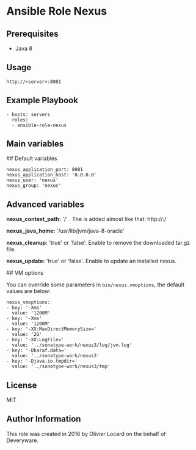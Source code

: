 # Ansible Role Nexus

## Prerequisites

* Java 8

## Usage

    http://<server>:8081

## Example Playbook

    - hosts: servers
      roles:
      - ansible-role-nexus

## Main variables

## Default variables

    nexus_application_port: 8081
    nexus_application_host: '0.0.0.0'
    nexus_user: 'nexus'
    nexus_group: 'nexus'

## Advanced variables

**nexus_context_path:** '/' . The <context> is added almost like that: http://<server>:<port>/<context>

**nexus_java_home:** '/usr/lib/jvm/java-8-oracle'

**nexus_cleanup:** 'true' or 'false'. Enable to remove the downloaded tar.gz file.

**nexus_update:** 'true' or 'false'. Enable to update an installed nexus.

## VM options

You can override some parameters in `bin/nexus.vmoptions`, the default values are below:

    nexus_vmoptions:
    - key: '-Xms'
      value: '1200M'
    - key: '-Xmx'
      value: '1200M'
    - key: '-XX:MaxDirectMemorySize='
      value: '2G'
    - key: '-XX:LogFile='
      value: '../sonatype-work/nexus3/log/jvm.log'
    - key: '-Dkaraf.data='
      value: '../sonatype-work/nexus3'
    - key: '-Djava.io.tmpdir='
      value: '../sonatype-work/nexus3/tmp'

## License

MIT

## Author Information

This role was created in 2016 by Olivier Locard on the behalf of Deveryware.

